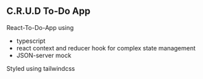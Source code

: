 ## C.R.U.D To-Do App

React-To-Do-App using 

- typescript 
- react context and reducer hook for complex state management 
- JSON-server mock

Styled using tailwindcss
